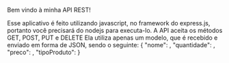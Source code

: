 Bem vindo à minha API REST!

Esse aplicativo é feito utilizando javascript, no framework do express.js, portanto você precisará do nodejs para executa-lo.
A API aceita os métodos GET, POST, PUT e DELETE
Ela utiliza apenas um modelo, que é recebido e enviado em forma de JSON, sendo o seguinte:
  {
      "nome": ,
      "quantidade": ,
      "preco": ,
      "tipoProduto": 
  }

